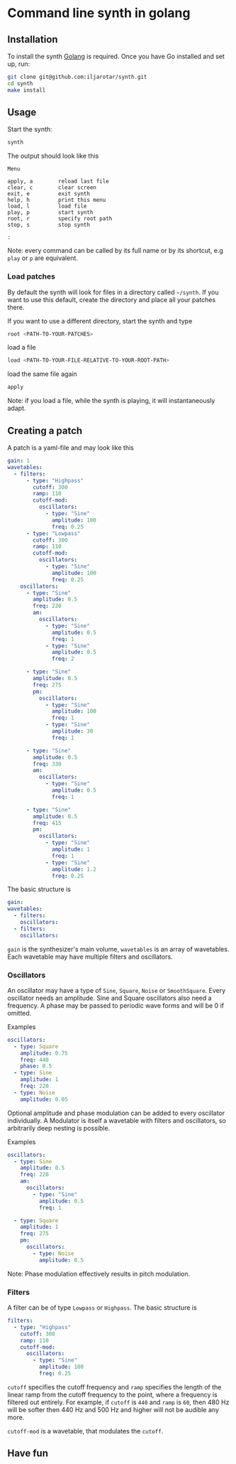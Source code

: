 # Command line synth in golang

## Installation

To install the synth [Golang](https://go.dev/doc/install) is required. Once you have Go installed and set up, run:

```bash
git clone git@github.com:iljarotar/synth.git
cd synth
make install
```

## Usage

Start the synth:

```bash
synth
```

The output should look like this

```
Menu

apply, a        reload last file
clear, c        clear screen
exit, e         exit synth
help, h         print this menu
load, l         load file
play, p         start synth
root, r         specify root path
stop, s         stop synth

:
```

Note: every command can be called by its full name or by its shortcut, e.g `play` or `p` are equivalent.

### Load patches

By default the synth will look for files in a directory called `~/synth`. If you want to use this default, create the directory and place all your patches there.

If you want to use a different directory, start the synth and type

```bash
root <PATH-TO-YOUR-PATCHES>
```

load a file

```bash
load <PATH-TO-YOUR-FILE-RELATIVE-TO-YOUR-ROOT-PATH>
```

load the same file again

```bash
apply
```

Note: if you load a file, while the synth is playing, it will instantaneously adapt.

## Creating a patch

A patch is a yaml-file and may look like this

```yaml
gain: 1
wavetables:
  - filters:
      - type: "Highpass"
        cutoff: 300
        ramp: 110
        cutoff-mod:
          oscillators:
            - type: "Sine"
              amplitude: 100
              freq: 0.25
      - type: "Lowpass"
        cutoff: 300
        ramp: 110
        cutoff-mod:
          oscillators:
            - type: "Sine"
              amplitude: 100
              freq: 0.25
    oscillators:
      - type: "Sine"
        amplitude: 0.5
        freq: 220
        am:
          oscillators:
            - type: "Sine"
              amplitude: 0.5
              freq: 1
            - type: "Sine"
              amplitude: 0.5
              freq: 2

      - type: "Sine"
        amplitude: 0.5
        freq: 275
        pm:
          oscillators:
            - type: "Sine"
              amplitude: 100
              freq: 1
            - type: "Sine"
              amplitude: 30
              freq: 1

      - type: "Sine"
        amplitude: 0.5
        freq: 330
        am:
          oscillators:
            - type: "Sine"
              amplitude: 0.5
              freq: 1

      - type: "Sine"
        amplitude: 0.5
        freq: 415
        pm:
          oscillators:
            - type: "Sine"
              amplitude: 1
              freq: 1
            - type: "Sine"
              amplitude: 1.2
              freq: 0.25
```

The basic structure is

```yaml
gain:
wavetables:
  - filters:
    oscillators:
  - filters:
    oscillators:
```

`gain` is the synthesizer's main volume, `wavetables` is an array of wavetables. Each wavetable may have multiple filters and oscillators.

### Oscillators

An oscillator may have a type of `Sine`, `Square`, `Noise` or `SmoothSquare`. Every oscillator needs an amplitude. Sine and Square oscillators also need a frequency. A phase may be passed to periodic wave forms and will be 0 if omitted.

Examples

```yaml
oscillators:
  - type: Square
    amplitude: 0.75
    freq: 440
    phase: 0.5
  - type: Sine
    amplitude: 1
    freq: 220
  - type: Noise
    amplitude: 0.05
```

Optional amplitude and phase modulation can be added to every oscillator individually. A Modulator is itself a wavetable with filters and oscillators, so arbitrarily deep nesting is possible.

Examples

```yaml
oscillators:
  - type: Sine
    amplitude: 0.5
    freq: 220
    am:
      oscillators:
        - type: "Sine"
          amplitude: 0.5
          freq: 1

  - type: Square
    amplitude: 1
    freq: 275
    pm:
      oscillators:
        - type: Noise
          amplitude: 0.5
```

Note: Phase modulation effectively results in pitch modulation.

### Filters

A filter can be of type `Lowpass` or `Highpass`. The basic structure is

```yaml
filters:
  - type: "Highpass"
    cutoff: 300
    ramp: 110
    cutoff-mod:
      oscillators:
        - type: "Sine"
          amplitude: 100
          freq: 0.25
```

`cutoff` specifies the cutoff frequency and `ramp` specifies the length of the linear ramp from the cutoff frequency to the point, where a frequency is filtered out entirely. For example, if `cutoff` is `440` and `ramp` is `60`, then 480 Hz will be softer then 440 Hz and 500 Hz and higher will not be audible any more.

`cutoff-mod` is a wavetable, that modulates the `cutoff`.

## Have fun
